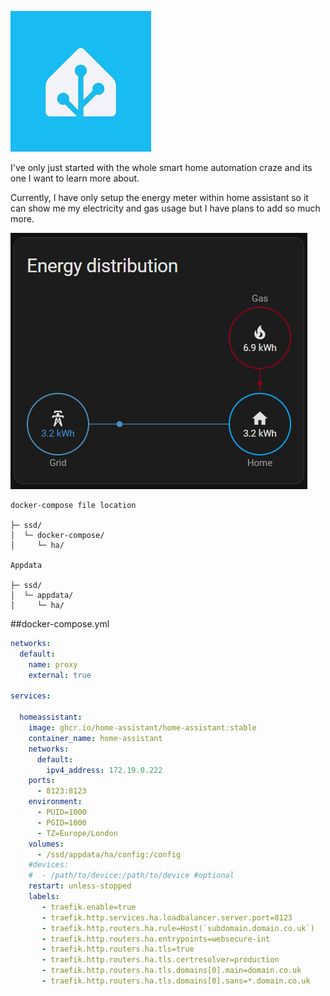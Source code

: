 
![](images/homeassistant.jpeg)

I've only just started with the whole smart home automation craze and its one I want to learn more about.

Currently, I have only setup the energy meter within home assistant so it can show me my electricity and gas usage but I have plans to add so much more.

![](images/energyusage.png)

```
docker-compose file location

├─ ssd/
│  └─ docker-compose/
│     └─ ha/

Appdata

├─ ssd/
│  └─ appdata/
│     └─ ha/
```

##docker-compose.yml

```yaml
networks:
  default:
    name: proxy
    external: true

services:

  homeassistant:
    image: ghcr.io/home-assistant/home-assistant:stable
    container_name: home-assistant
    networks:
      default:
        ipv4_address: 172.19.0.222
    ports:
      - 8123:8123
    environment:
      - PUID=1000
      - PGID=1000
      - TZ=Europe/London
    volumes:
      - /ssd/appdata/ha/config:/config
    #devices:
    #  - /path/to/device:/path/to/device #optional
    restart: unless-stopped
    labels:
       - traefik.enable=true
       - traefik.http.services.ha.loadbalancer.server.port=8123
       - traefik.http.routers.ha.rule=Host(`subdomain.domain.co.uk`)
       - traefik.http.routers.ha.entrypoints=websecure-int
       - traefik.http.routers.ha.tls=true
       - traefik.http.routers.ha.tls.certresolver=production
       - traefik.http.routers.ha.tls.domains[0].main=domain.co.uk
       - traefik.http.routers.ha.tls.domains[0].sans=*.domain.co.uk
```

